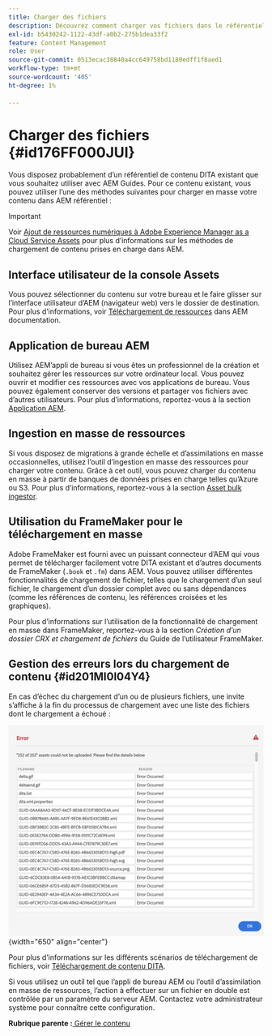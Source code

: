 ```yaml
---
title: Charger des fichiers
description: Découvrez comment charger vos fichiers dans le référentiel AEM et gérer les erreurs. Découvrez l’interface utilisateur de la console de ressources, AEM l’appli de bureau, l’outil d’assimilation en masse de ressources et utilisez le FrameMaker pour le chargement en masse.
exl-id: b5430242-1122-43df-a0b2-275b1dea33f2
feature: Content Management
role: User
source-git-commit: 0513ecac38840a4cc649758bd1180edff1f8aed1
workflow-type: tm+mt
source-wordcount: '405'
ht-degree: 1%

---
```


# Charger des fichiers {#id176FF000JUI}

Vous disposez probablement d’un référentiel de contenu DITA existant que vous souhaitez utiliser avec AEM Guides. Pour ce contenu existant, vous pouvez utiliser l’une des méthodes suivantes pour charger en masse votre contenu dans AEM référentiel :

>[!IMPORTANT]
>
> Voir [Ajout de ressources numériques à Adobe Experience Manager as a Cloud Service Assets](https://experienceleague.adobe.com/docs/experience-manager-cloud-service/assets/manage/add-assets.html) pour plus d’informations sur les méthodes de chargement de contenu prises en charge dans AEM.

## Interface utilisateur de la console Assets

Vous pouvez sélectionner du contenu sur votre bureau et le faire glisser sur l’interface utilisateur d’AEM \(navigateur web\) vers le dossier de destination. Pour plus d’informations, voir [Téléchargement de ressources](https://experienceleague.adobe.com/docs/experience-manager-cloud-service/assets/manage/add-assets.html#upload-assets) dans AEM documentation.

## Application de bureau AEM

Utilisez AEM’appli de bureau si vous êtes un professionnel de la création et souhaitez gérer les ressources sur votre ordinateur local. Vous pouvez ouvrir et modifier ces ressources avec vos applications de bureau. Vous pouvez également conserver des versions et partager vos fichiers avec d’autres utilisateurs. Pour plus d’informations, reportez-vous à la section [Application AEM](https://experienceleague.adobe.com/docs/experience-manager-desktop-app/using/using.html?lang=fr).

## Ingestion en masse de ressources

Si vous disposez de migrations à grande échelle et d’assimilations en masse occasionnelles, utilisez l’outil d’ingestion en masse des ressources pour charger votre contenu. Grâce à cet outil, vous pouvez charger du contenu en masse à partir de banques de données prises en charge telles qu’Azure ou S3. Pour plus d’informations, reportez-vous à la section [Asset bulk ingestor](https://experienceleague.adobe.com/docs/experience-manager-cloud-service/assets/manage/add-assets.html?lang=en#asset-bulk-ingestor).

## Utilisation du FrameMaker pour le téléchargement en masse

Adobe FrameMaker est fourni avec un puissant connecteur d’AEM qui vous permet de télécharger facilement votre DITA existant et d’autres documents de FrameMaker \(`.book` et `.fm`\) dans AEM. Vous pouvez utiliser différentes fonctionnalités de chargement de fichier, telles que le chargement d’un seul fichier, le chargement d’un dossier complet avec ou sans dépendances \(comme les références de contenu, les références croisées et les graphiques\).

Pour plus d’informations sur l’utilisation de la fonctionnalité de chargement en masse dans FrameMaker, reportez-vous à la section *Création d’un dossier CRX et chargement de fichiers* du Guide de l’utilisateur FrameMaker.

## Gestion des erreurs lors du chargement de contenu {#id201MI0I04Y4}

En cas d’échec du chargement d’un ou de plusieurs fichiers, une invite s’affiche à la fin du processus de chargement avec une liste des fichiers dont le chargement a échoué :

![](images/uuid-files-failed-to-upload_cs.png){width="650" align="center"}

Pour plus d’informations sur les différents scénarios de téléchargement de fichiers, voir [Téléchargement de contenu DITA](authoring-file-management.md#).

Si vous utilisez un outil tel que l’appli de bureau AEM ou l’outil d’assimilation en masse de ressources, l’action à effectuer sur un fichier en double est contrôlée par un paramètre du serveur AEM. Contactez votre administrateur système pour connaître cette configuration.

**Rubrique parente :**[ Gérer le contenu](authoring.md)
